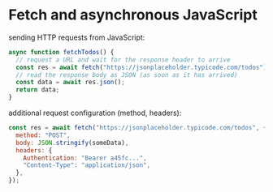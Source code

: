 # Fetch and asynchronous JavaScript

sending HTTP requests from JavaScript:

```js
async function fetchTodos() {
  // request a URL and wait for the response header to arrive
  const res = await fetch("https://jsonplaceholder.typicode.com/todos");
  // read the response body as JSON (as soon as it has arrived)
  const data = await res.json();
  return data;
}
```

additional request configuration (method, headers):

```js
const res = await fetch("https://jsonplaceholder.typicode.com/todos", {
  method: "POST",
  body: JSON.stringify(someData),
  headers: {
    Authentication: "Bearer a45fc...",
    "Content-Type": "application/json",
  },
});
```
